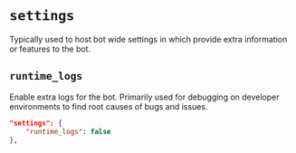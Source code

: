 # `settings` <Badge type="tip" text="^0.1.0" />

Typically used to host bot wide settings in which provide extra information or features to the bot.

## `runtime_logs` <Badge type="tip" text="^0.1.0" /> <Badge type="info" text="FTS Field" />

Enable extra logs for the bot. Primarily used for debugging on developer environments to find root causes of bugs and issues.

```json
"settings": {
    "runtime_logs": false
},
```
